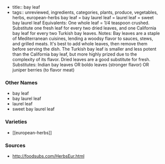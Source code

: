 - title:: bay leaf
- tags:: unreviewed, ingredients, categories, plants, produce, vegetables, herbs, european-herbs
bay leaf = bay laurel leaf = laurel leaf = sweet bay laurel leaf Equivalents: One whole leaf = 1/4 teaspoon crushed. Substitute one fresh leaf for every two dried leaves, and one California bay leaf for every two Turkish bay leaves. Notes: Bay leaves are a staple of Mediterranean cuisines, lending a woodsy flavor to sauces, stews, and grilled meats. It's best to add whole leaves, then remove them before serving the dish. The Turkish bay leaf is smaller and less potent than the California bay leaf, but more highly prized due to the complexity of its flavor. Dried leaves are a good substitute for fresh. Substitutes: Indian bay leaves OR boldo leaves (stronger flavor) OR juniper berries (to flavor meat)

### Other Names

* bay leaf
* bay laurel leaf
* laurel leaf
* sweet bay laurel leaf

### Varieties

* [[european-herbs]]

### Sources
* http://foodsubs.com/HerbsEur.html
